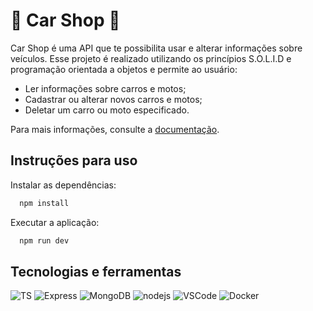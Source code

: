 # :car: Car Shop :motor_scooter:

Car Shop é uma API que te possibilita usar e alterar informações sobre veículos. Esse projeto é realizado utilizando os princípios S.O.L.I.D e programação orientada a objetos e permite ao usuário:
  - Ler informações sobre carros e motos;
  - Cadastrar ou alterar novos carros e motos;
  - Deletar um carro ou moto especificado.
  
Para mais informações, consulte a [documentação](https://documenter.getpostman.com/view/23648000/2s8YRiKDSy).

## Instruções para uso

Instalar as dependências:

  ```bash
    npm install
  ```

Executar a aplicação:

```bash
  npm run dev
```

## Tecnologias e ferramentas

![TS](https://img.shields.io/badge/TypeScript-007ACC?style=for-the-badge&logo=typescript&logoColor=white)
![Express](https://img.shields.io/badge/Express.js-000000?style=for-the-badge&logo=express&logoColor=white)
![MongoDB](https://img.shields.io/badge/MongoDB-%234ea94b.svg?style=for-the-badge&logo=mongodb&logoColor=white)
![nodejs](https://img.shields.io/badge/Node.js-339933?style=for-the-badge&logo=nodedotjs&logoColor=white)
![VSCode](https://img.shields.io/badge/VSCode-0078D4?style=for-the-badge&logo=visual%20studio%20code&logoColor=white)
![Docker](https://img.shields.io/badge/Docker-2CA5E0?style=for-the-badge&logo=docker&logoColor=white)
